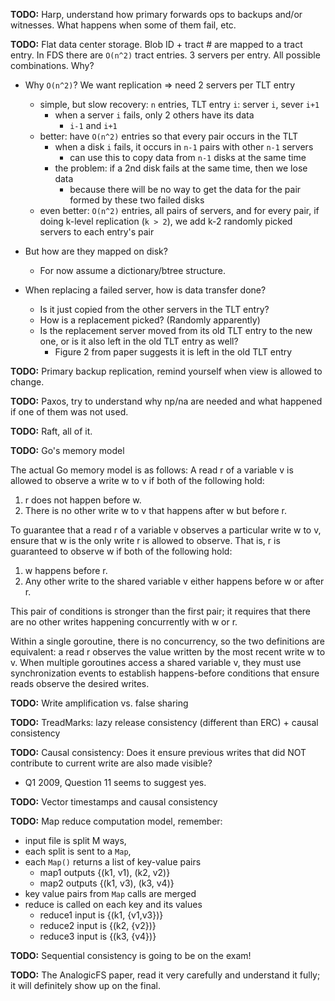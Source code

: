 **TODO:** Harp, understand how primary forwards ops to backups and/or witnesses. What happens when some of them fail, etc.

**TODO:** Flat data center storage. Blob ID + tract # are mapped to a tract entry. In FDS there are `O(n^2)` tract entries. 3 servers per entry. All possible combinations. Why?

 - Why `O(n^2)`? We want replication => need 2 servers per TLT entry
   + simple, but slow recovery: `n` entries, TLT entry `i`: server `i`, sever `i+1`
     - when a server `i` fails, only 2 others have its data
         + `i-1` and `i+1`
   + better: have `O(n^2)` entries so that every pair occurs in the TLT
     - when a disk `i` fails, it occurs in `n-1` pairs 
       with other `n-1` servers
         + can use this to copy data from `n-1` disks at the same time
     - the problem: if a 2nd disk fails at the same time, then we lose data
         + because there will be no way to get the data for the pair
           formed by these two failed disks
   + even better: `O(n^2)` entries, all pairs of servers, and 
     for every pair, if doing k-level replication (`k > 2`), we add
     k-2 randomly picked servers to each entry's pair

 - But how are they mapped on disk? 
   + For now assume a dictionary/btree structure. 
 - When replacing a failed server, how is data transfer done? 
   + Is it just copied from the other servers in the TLT entry? 
   + How is a replacement picked? (Randomly apparently) 
   + Is the replacement server moved from its old TLT entry to the new one, or is it also left in the old TLT entry as well?
     - Figure 2 from paper suggests it is left in the old TLT entry

**TODO:** Primary backup replication, remind yourself when view is allowed to change.

**TODO:** Paxos, try to understand why np/na are needed and what happened if one of them was not used.

**TODO:** Raft, all of it.

**TODO:** Go's memory model

The actual Go memory model is as follows:
A read r of a variable v is allowed to observe a write w to v if both of the following hold:

 1. r does not happen before w.
 2. There is no other write w to v that happens after w but before r.

To guarantee that a read r of a variable v observes a particular write w to v, ensure that w is the
only write r is allowed to observe. That is, r is guaranteed to observe w if both of the following
hold:

 1. w happens before r.
 2. Any other write to the shared variable v either happens before w or after r.

This pair of conditions is stronger than the first pair; it requires that there are no other writes
happening concurrently with w or r.

Within a single goroutine, there is no concurrency, so the two definitions are equivalent: a read r
observes the value written by the most recent write w to v. When multiple goroutines access a
shared variable v, they must use synchronization events to establish happens-before conditions
that ensure reads observe the desired writes.

**TODO:** Write amplification vs. false sharing

**TODO:** TreadMarks: lazy release consistency (different than ERC) + causal consistency

**TODO:** Causal consistency: Does it ensure previous writes that did NOT contribute to current write
are also made visible?
 
 - Q1 2009, Question 11 seems to suggest yes.

**TODO:** Vector timestamps and causal consistency

**TODO:** Map reduce computation model, remember:
 - input file is split M ways, 
 - each split is sent to a `Map`,
 - each `Map()` returns a list of key-value pairs
   - map1 outputs {(k1, v1), (k2, v2)}
   - map2 outputs {(k1, v3), (k3, v4)}
 - key value pairs from `Map` calls are merged
 - reduce is called on each key and its values
   - reduce1 input is {(k1, {v1,v3})}
   - reduce2 input is {(k2, {v2})}
   - reduce3 input is {(k3, {v4})}


**TODO:** Sequential consistency is going to be on the exam!

**TODO:** The AnalogicFS paper, read it very carefully and understand it fully; it will definitely show up on the final.
